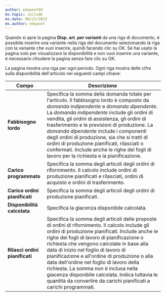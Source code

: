 ```yaml
---
author: edupont04
ms.topic: include
ms.date: 09/21/2022
ms.author: edupont
---
```

Quando si apre la pagina **Disp. art. per varianti** da una riga di documento, è possibile inserire una variante nella riga del documento selezionando la riga con la variante che vuoi inserire, quindi facendo clic su OK. Se hai usato la pagina solo per visualizzare la disponibilità e non vuoi inserire una variante, è necessario chiudere la pagina senza fare clic su OK.

La pagina mostra una riga per ogni periodo. Ogni riga mostra delle cifre sulla disponibilità dell'articolo nei seguenti campi chiave:

| Campo | Descrizione |
|--|--|
| **Fabbisogno lordo**| Specifica la somma della domanda totale per l'articolo. Il fabbisogno lordo è composto da *domanda indipendente* e *domanda dipendente*. La *domanda indipendente* include gli ordini di vendita, gli ordini di assistenza, gli ordini di trasferimento e le previsioni di produzione. La *domanda dipendente* include i componenti degli ordini di produzione, sia che si tratti di ordini di produzione pianificati, rilasciati o confermati. Include anche le righe dei fogli di lavoro per la richiesta e la pianificazione.|
| **Carico programmato** | Specifica la somma degli articoli degli ordini di rifornimento. Il calcolo include ordini di produzione pianificati e rilasciati, ordini di acquisto e ordini di trasferimento. |
| **Carico ordini pianificati** | Specifica la somma degli articoli degli ordini di produzione pianificati. |
| **Disponibilità calcolata** | Specifica la giacenza disponibile calcolata. |
| **Rilasci ordini pianificati** | Specifica la somma degli articoli delle proposte di ordini di rifornimento. Il calcolo include gli ordini di produzione pianificati. Include anche le righe dei fogli di lavoro di pianificazione o richiesta che vengono calcolate in base alla data di inizio nel foglio di lavoro di pianificazione e all'ordine di produzione o alla data dell'ordine nel foglio di lavoro della richiesta. La somma non è inclusa nella giacenza disponibile calcolata. Indica tuttavia le quantità da convertire da carichi pianificati a carichi programmati. |
